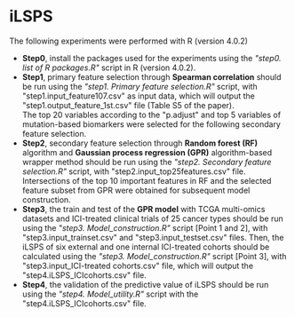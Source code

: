 # iLSPS
The following experiments were performed with R (version 4.0.2)

- **Step0**,  install the packages used for the experiments using the _"step0. list of R packages.R"_ script in R (version 4.0.2).
- **Step1**,  primary feature selection through **Spearman correlation** should be run using the _"step1. Primary feature selection.R"_ script, with "step1.input_feature107.csv" as input data, which will output the "step1.output_feature_1st.csv" file (Table S5 of the paper).\
The top 20 variables according to the "p.adjust" and top 5 variables of mutation-based biomarkers were selected for the following secondary feature selection.
- **Step2**,  secondary feature selection through **Random forest (RF)** algorithm and **Gaussian process regression (GPR)** algorithm-based wrapper method should be run using the _"step2. Secondary feature selection.R"_ script, with "step2.input_top25features.csv" file.\
Intersections of the top 10 important features in RF and the selected feature subset from GPR were obtained for subsequent model construction.
- **Step3**,  the train and test of the **GPR model** with TCGA multi-omics datasets and ICI-treated clinical trials of 25 cancer types should be run using the _"step3. Model_construction.R"_ script [Point 1 and 2], with "step3.input_trainset.csv" and "step3.input_testset.csv" files. Then, the iLSPS of six external and one internal ICI-treated cohorts should be calculated using the _"step3. Model_construction.R"_ script [Point 3], with "step3.input_ICI-treated cohorts.csv" file, which will output the "step4.iLSPS_ICIcohorts.csv" file.
- **Step4**,  the validation of the predictive value of iLSPS should be run using the _"step4. Model_utility.R"_ script with the "step4.iLSPS_ICIcohorts.csv" file.
